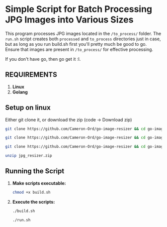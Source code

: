 
# Simple Script for Batch Processing JPG Images into Various Sizes
This program processes JPG images located in the `/to_process/` folder. The `run.sh` script creates both `processed` and `to_process` directories just in case, but as long as you run build.sh first you'll pretty much be good to go. Ensure that images are present in `/to_process/` for effective processing.

If you don't have go, then go get it :I.

## REQUIREMENTS
1. **Linux**
2. **Golang**

## Setup on linux
Either git clone it, or download the zip (code -> Download zip)
```bash
git clone https://github.com/Cameron-Ord/go-image-resizer && cd go-image-resizer
```
```bash
git clone https://github.com/Cameron-Ord/go-image-resizer && cd go-image-resizer && chmod +x build.sh
```
```bash
git clone https://github.com/Cameron-Ord/go-image-resizer && cd go-image-resizer && chmod +x build.sh && ./build.sh
```

```bash
unzip jpg_resizer.zip
```

## Running the Script

1. **Make scripts executable:**
   ```bash
   chmod +x build.sh
   ```

2. **Execute the scripts:**
   ```bash
   ./build.sh
   ```
   ```bash
   ./run.sh
   ```


